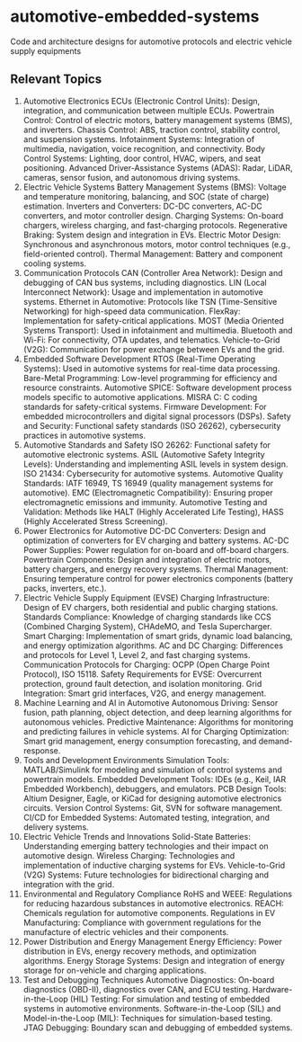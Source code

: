 # automotive-embedded-systems
Code and architecture designs for automotive protocols and electric vehicle supply equipments

## Relevant Topics
1. Automotive Electronics
ECUs (Electronic Control Units): Design, integration, and communication between multiple ECUs.
Powertrain Control: Control of electric motors, battery management systems (BMS), and inverters.
Chassis Control: ABS, traction control, stability control, and suspension systems.
Infotainment Systems: Integration of multimedia, navigation, voice recognition, and connectivity.
Body Control Systems: Lighting, door control, HVAC, wipers, and seat positioning.
Advanced Driver-Assistance Systems (ADAS): Radar, LiDAR, cameras, sensor fusion, and autonomous driving systems.
2. Electric Vehicle Systems
Battery Management Systems (BMS): Voltage and temperature monitoring, balancing, and SOC (state of charge) estimation.
Inverters and Converters: DC-DC converters, AC-DC converters, and motor controller design.
Charging Systems: On-board chargers, wireless charging, and fast-charging protocols.
Regenerative Braking: System design and integration in EVs.
Electric Motor Design: Synchronous and asynchronous motors, motor control techniques (e.g., field-oriented control).
Thermal Management: Battery and component cooling systems.
3. Communication Protocols
CAN (Controller Area Network): Design and debugging of CAN bus systems, including diagnostics.
LIN (Local Interconnect Network): Usage and implementation in automotive systems.
Ethernet in Automotive: Protocols like TSN (Time-Sensitive Networking) for high-speed data communication.
FlexRay: Implementation for safety-critical applications.
MOST (Media Oriented Systems Transport): Used in infotainment and multimedia.
Bluetooth and Wi-Fi: For connectivity, OTA updates, and telematics.
Vehicle-to-Grid (V2G): Communication for power exchange between EVs and the grid.
4. Embedded Software Development
RTOS (Real-Time Operating Systems): Used in automotive systems for real-time data processing.
Bare-Metal Programming: Low-level programming for efficiency and resource constraints.
Automotive SPICE: Software development process models specific to automotive applications.
MISRA C: C coding standards for safety-critical systems.
Firmware Development: For embedded microcontrollers and digital signal processors (DSPs).
Safety and Security: Functional safety standards (ISO 26262), cybersecurity practices in automotive systems.
5. Automotive Standards and Safety
ISO 26262: Functional safety for automotive electronic systems.
ASIL (Automotive Safety Integrity Levels): Understanding and implementing ASIL levels in system design.
ISO 21434: Cybersecurity for automotive systems.
Automotive Quality Standards: IATF 16949, TS 16949 (quality management systems for automotive).
EMC (Electromagnetic Compatibility): Ensuring proper electromagnetic emissions and immunity.
Automotive Testing and Validation: Methods like HALT (Highly Accelerated Life Testing), HASS (Highly Accelerated Stress Screening).
6. Power Electronics for Automotive
DC-DC Converters: Design and optimization of converters for EV charging and battery systems.
AC-DC Power Supplies: Power regulation for on-board and off-board chargers.
Powertrain Components: Design and integration of electric motors, battery chargers, and energy recovery systems.
Thermal Management: Ensuring temperature control for power electronics components (battery packs, inverters, etc.).
7. Electric Vehicle Supply Equipment (EVSE)
Charging Infrastructure: Design of EV chargers, both residential and public charging stations.
Standards Compliance: Knowledge of charging standards like CCS (Combined Charging System), CHAdeMO, and Tesla Supercharger.
Smart Charging: Implementation of smart grids, dynamic load balancing, and energy optimization algorithms.
AC and DC Charging: Differences and protocols for Level 1, Level 2, and fast charging systems.
Communication Protocols for Charging: OCPP (Open Charge Point Protocol), ISO 15118.
Safety Requirements for EVSE: Overcurrent protection, ground fault detection, and isolation monitoring.
Grid Integration: Smart grid interfaces, V2G, and energy management.
8. Machine Learning and AI in Automotive
Autonomous Driving: Sensor fusion, path planning, object detection, and deep learning algorithms for autonomous vehicles.
Predictive Maintenance: Algorithms for monitoring and predicting failures in vehicle systems.
AI for Charging Optimization: Smart grid management, energy consumption forecasting, and demand-response.
9. Tools and Development Environments
Simulation Tools: MATLAB/Simulink for modeling and simulation of control systems and powertrain models.
Embedded Development Tools: IDEs (e.g., Keil, IAR Embedded Workbench), debuggers, and emulators.
PCB Design Tools: Altium Designer, Eagle, or KiCad for designing automotive electronics circuits.
Version Control Systems: Git, SVN for software management.
CI/CD for Embedded Systems: Automated testing, integration, and delivery systems.
10. Electric Vehicle Trends and Innovations
Solid-State Batteries: Understanding emerging battery technologies and their impact on automotive design.
Wireless Charging: Technologies and implementation of inductive charging systems for EVs.
Vehicle-to-Grid (V2G) Systems: Future technologies for bidirectional charging and integration with the grid.
11. Environmental and Regulatory Compliance
RoHS and WEEE: Regulations for reducing hazardous substances in automotive electronics.
REACH: Chemicals regulation for automotive components.
Regulations in EV Manufacturing: Compliance with government regulations for the manufacture of electric vehicles and their components.
12. Power Distribution and Energy Management
Energy Efficiency: Power distribution in EVs, energy recovery methods, and optimization algorithms.
Energy Storage Systems: Design and integration of energy storage for on-vehicle and charging applications.
13. Test and Debugging Techniques
Automotive Diagnostics: On-board diagnostics (OBD-II), diagnostics over CAN, and ECU testing.
Hardware-in-the-Loop (HIL) Testing: For simulation and testing of embedded systems in automotive environments.
Software-in-the-Loop (SIL) and Model-in-the-Loop (MIL): Techniques for simulation-based testing.
JTAG Debugging: Boundary scan and debugging of embedded systems.